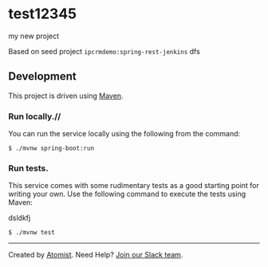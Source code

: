 # test12345
my new project

Based on seed project `ipcrmdemo:spring-rest-jenkins`
dfs
## Development

This project is driven using [Maven][mvn].

[mvn]: https://maven.apache.org/.

### Run locally.//

You can run the service locally using the following from the command:

```
$ ./mvnw spring-boot:run
```

### Run tests.

This service comes with some rudimentary tests as a good starting
point for writing your own.  Use the following command to execute the
tests using Maven:

dsldkfj

```
$ ./mvnw test
```

---

Created by [Atomist][atomist].
Need Help?  [Join our Slack team][slack].

[atomist]: https://www.atomist.com/ (Atomist - How Teams Deliver Software)
[slack]: https://join.atomist.com/ (Atomist Community Slack Workspace)
